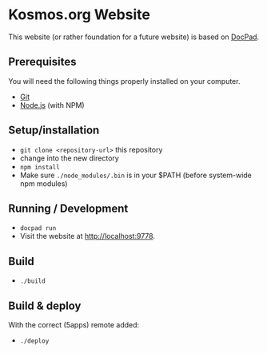 # Kosmos.org Website

This website (or rather foundation for a future website) is based on
[DocPad](https://docpad.org).

## Prerequisites

You will need the following things properly installed on your computer.

* [Git](http://git-scm.com/)
* [Node.js](http://nodejs.org/) (with NPM)

## Setup/installation

* `git clone <repository-url>` this repository
* change into the new directory
* `npm install`
* Make sure `./node_modules/.bin` is in your $PATH (before system-wide npm modules)

## Running / Development

* `docpad run`
* Visit the website at [http://localhost:9778](http://localhost:9778).

## Build

* `./build`

## Build & deploy

With the correct (5apps) remote added:

* `./deploy`
